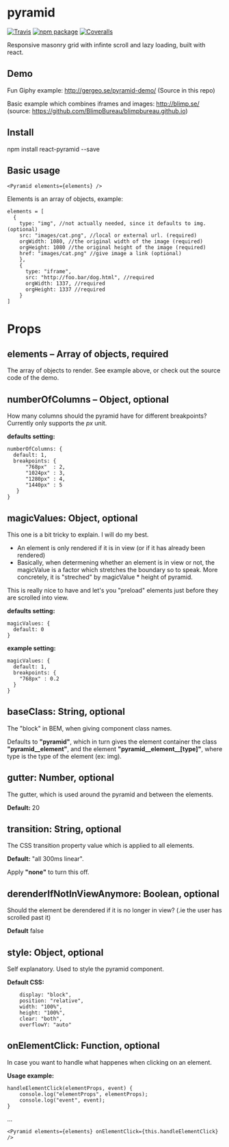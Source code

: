 # pyramid

[![Travis][build-badge]][build]
[![npm package][npm-badge]][npm]
[![Coveralls][coveralls-badge]][coveralls]

Responsive masonry grid with infinte scroll and lazy loading, built with react.

[build-badge]: https://img.shields.io/travis/user/repo/master.png?style=flat-square
[build]: https://travis-ci.org/user/repo

[npm-badge]: https://img.shields.io/npm/v/npm-package.png?style=flat-square
[npm]: https://www.npmjs.org/package/npm-package

[coveralls-badge]: https://img.shields.io/coveralls/user/repo/master.png?style=flat-square
[coveralls]: https://coveralls.io/github/user/repo

## Demo

Fun Giphy example:
http://gergeo.se/pyramid-demo/
(Source in this repo)

Basic example which combines iframes and images:
http://blimp.se/ (source: https://github.com/BlimpBureau/blimpbureau.github.io)

## Install
npm install react-pyramid --save

## Basic usage

```
<Pyramid elements={elements} />
```

Elements is an array of objects, example:

```
elements = [
  {
    type: "img", //not actually needed, since it defaults to img. (optional)
    src: "images/cat.png", //local or external url. (required)
    orgWidth: 1080, //the original width of the image (required)
    orgHeight: 1080 //the original height of the image (required)
    href: "images/cat.png" //give image a link (optional)
    },
    {
      type: "iframe",
      src: "http://foo.bar/dog.html", //required
      orgWidth: 1337, //required
      orgHeight: 1337 //required
    }
]
```

# Props

## elements – Array of objects, required

The array of objects to render. See example above, or check out the source code of the demo.

## numberOfColumns – Object, optional

How many columns should the pyramid have for different breakpoints?
Currently only supports the *px* unit.

**defaults setting:**
```
numberOfColumns: {
  default: 1,
  breakpoints: {
      "768px"  : 2,
      "1024px" : 3,
      "1280px" : 4,
      "1440px" : 5 
   }
}
```

## magicValues: Object, optional

This one is a bit tricky to explain. I will do my best.
- An element is only rendered if it is in view (or if it has already been rendered)
- Basically, when determening whether an element is in view or not, the magicValue is a factor which stretches the boundary so to speak. More concretely, it is "streched" by magicValue * height of pyramid.

This is really nice to have and let's you "preload" elements just before they are scrolled into view.

**defaults setting:**
```
magicValues: {
  default: 0
}
```

**example setting:**
```
magicValues: {
  default: 1,
  breakpoints: {
    "768px" : 0.2
  }
}
```

## baseClass: String, optional

The "block" in BEM, when giving component class names.

Defaults to **"pyramid"**, which in turn gives the element container the class **"pyramid__element"**, and the element **"pyramid__element__[type]"**,
where type is the type of the element (ex: img).

## gutter: Number, optional

The gutter, which is used around the pyramid and between the elements.

**Default:** 20

## transition: String, optional

The CSS transition property value which is applied to all elements.

**Default:** "all 300ms linear".

Apply **"none"** to turn this off.

## derenderIfNotInViewAnymore: Boolean, optional

Should the element be derendered if it is no longer in view? (.ie the user has scrolled past it)

**Default** false

## style: Object, optional

Self explanatory. Used to style the pyramid component.

**Default CSS:**
```
    display: "block",
    position: "relative",
    width: "100%",
    height: "100%",
    clear: "both",
    overflowY: "auto"
```

## onElementClick: Function, optional

In case you want to handle what happenes when clicking on an element.

**Usage example:**

```
handleElementClick(elementProps, event) {
    console.log("elementProps", elementProps);
    console.log("event", event);
}

```
…
```
<Pyramid elements={elements} onElementClick={this.handleElementClick} />
```
